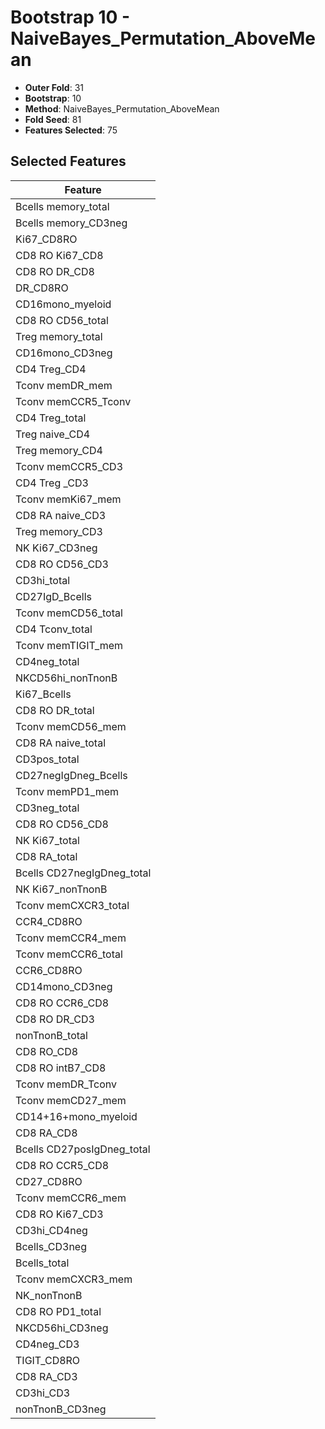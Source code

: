 # Bootstrap 10 - NaiveBayes_Permutation_AboveMean

- **Outer Fold**: 31
- **Bootstrap**: 10
- **Method**: NaiveBayes_Permutation_AboveMean
- **Fold Seed**: 81
- **Features Selected**: 75

## Selected Features

| Feature |
|---------|
| Bcells memory_total |
| Bcells memory_CD3neg |
| Ki67_CD8RO |
| CD8 RO Ki67_CD8 |
| CD8 RO DR_CD8 |
| DR_CD8RO |
| CD16mono_myeloid |
| CD8 RO CD56_total |
| Treg memory_total |
| CD16mono_CD3neg |
| CD4 Treg_CD4 |
| Tconv memDR_mem |
| Tconv memCCR5_Tconv |
| CD4 Treg_total |
| Treg naive_CD4 |
| Treg memory_CD4 |
| Tconv memCCR5_CD3 |
| CD4 Treg _CD3 |
| Tconv memKi67_mem |
| CD8 RA naive_CD3 |
| Treg memory_CD3 |
| NK Ki67_CD3neg |
| CD8 RO CD56_CD3 |
| CD3hi_total |
| CD27IgD_Bcells |
| Tconv memCD56_total |
| CD4 Tconv_total |
| Tconv memTIGIT_mem |
| CD4neg_total |
| NKCD56hi_nonTnonB |
| Ki67_Bcells |
| CD8 RO DR_total |
| Tconv memCD56_mem |
| CD8 RA naive_total |
| CD3pos_total |
| CD27negIgDneg_Bcells |
| Tconv memPD1_mem |
| CD3neg_total |
| CD8 RO CD56_CD8 |
| NK Ki67_total |
| CD8 RA_total |
| Bcells CD27negIgDneg_total |
| NK Ki67_nonTnonB |
| Tconv memCXCR3_total |
| CCR4_CD8RO |
| Tconv memCCR4_mem |
| Tconv memCCR6_total |
| CCR6_CD8RO |
| CD14mono_CD3neg |
| CD8 RO CCR6_CD8 |
| CD8 RO DR_CD3 |
| nonTnonB_total |
| CD8 RO_CD8 |
| CD8 RO intB7_CD8 |
| Tconv memDR_Tconv |
| Tconv memCD27_mem |
| CD14+16+mono_myeloid |
| CD8 RA_CD8 |
| Bcells CD27posIgDneg_total |
| CD8 RO CCR5_CD8 |
| CD27_CD8RO |
| Tconv memCCR6_mem |
| CD8  RO Ki67_CD3 |
| CD3hi_CD4neg |
| Bcells_CD3neg |
| Bcells_total |
| Tconv memCXCR3_mem |
| NK_nonTnonB |
| CD8 RO PD1_total |
| NKCD56hi_CD3neg |
| CD4neg_CD3 |
| TIGIT_CD8RO |
| CD8 RA_CD3 |
| CD3hi_CD3 |
| nonTnonB_CD3neg |

